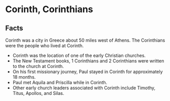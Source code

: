 # Corinth, Corinthians

## Facts

Corinth was a city in Greece about 50 miles west of Athens. The Corinthians were the people who lived at Corinth.

* Corinth was the location of one of the early Christian churches.
* The New Testament books, 1 Corinthians and 2 Corinthians were written to the church at Corinth.
* On his first missionary journey, Paul stayed in Corinth for approximately 18 months.
* Paul met Aquila and Priscilla while in Corinth.
* Other early church leaders associated with Corinth include Timothy, Titus, Apollos, and Silas.